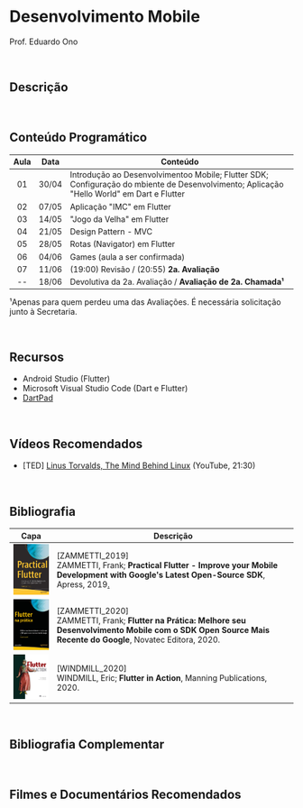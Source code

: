 # Desenvolvimento Mobile

Prof. Eduardo Ono

<br>

## Descrição

<br>

## Conteúdo Programático

| Aula | Data | Conteúdo |
| :-:  | ---  | ---      |
| 01 | 30/04 | Introdução ao Desenvolvimentoo Mobile; Flutter SDK; Configuração do mbiente de Desenvolvimento; Aplicação "Hello World" em Dart e Flutter
| 02 | 07/05 | Aplicação "IMC" em Flutter
| 03 | 14/05 | "Jogo da Velha" em Flutter
| 04 | 21/05 | Design Pattern - MVC
| 05 | 28/05 | Rotas (Navigator) em Flutter
| 06 | 04/06 | Games (aula a ser confirmada)
| 07 | 11/06 | (19:00) Revisão / (20:55) __2a. Avaliação__
| -- | 18/06 | Devolutiva da 2a. Avaliação / __Avaliação de 2a. Chamada¹__

¹Apenas para quem perdeu uma das Avaliações. É necessária solicitação junto à Secretaria.

<br>

## Recursos

* Android Studio (Flutter)
* Microsoft Visual Studio Code (Dart e Flutter)
* [DartPad](https://dartpad.dev/?null_safety=true)

<br>

## Vídeos Recomendados

* [TED] [Linus Torvalds, The Mind Behind Linux](https://www.youtube.com/watch?v=o8NPllzkFhE) (YouTube, 21:30)

<br>

## Bibliografia

| Capa | Descrição |
| :-:  | --- |
| <img src="./referencias/capas/ZAMMETTI_2019.jpg" width="120px"> | [ZAMMETTI_2019] <br> ZAMMETTI, Frank; __Practical Flutter - Improve your Mobile Development with Google's Latest Open-Source SDK__, Apress, 2019[.](https://app.box.com/s/12e9ajfceiv9n29ojq81bqegrac87fp9)
| <img src="./referencias/capas/ZAMMETTI_2020.jpg" width="120px"> | [ZAMMETTI_2020] <br>ZAMMETTI, Frank; __Flutter na Prática: Melhore seu Desenvolvimento Mobile com o SDK Open Source Mais Recente do Google__, Novatec Editora, 2020.
| <img src="./referencias/capas/WINDMILL_2020.jpg" width="120px"> | [WINDMILL_2020] <br>WINDMILL, Eric; __Flutter in Action__, Manning Publications, 2020.

<br>

## Bibliografia Complementar

<br>

## Filmes e Documentários Recomendados

<br>
